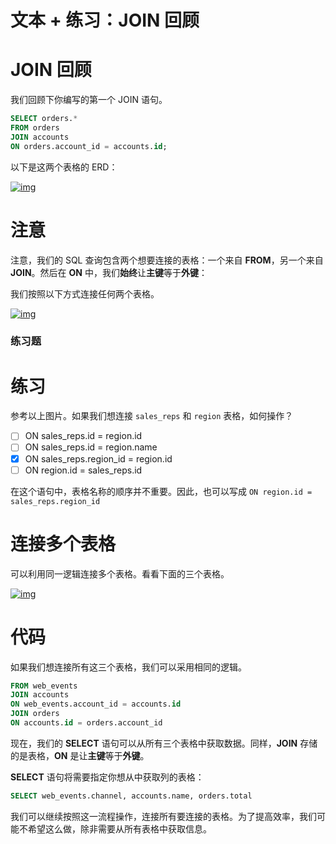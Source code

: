 # 文本 + 练习：JOIN 回顾

# JOIN 回顾

我们回顾下你编写的第一个 JOIN 语句。

```sql
SELECT orders.*
FROM orders
JOIN accounts
ON orders.account_id = accounts.id;
```

以下是这两个表格的 ERD：

[![img](https://s3.cn-north-1.amazonaws.com.cn/u-img/f25048f0-3208-4eb6-a176-f92a8b177c2d)](https://classroom.udacity.com/nanodegrees/nd678-cn-1/parts/81cd15b3-bd19-459e-a223-7309e4fc53eb/modules/b47f298e-dc95-4791-8315-12836c86ef31/lessons/8f23fc69-7c88-4a94-97a4-d5f6ef51cf7b/concepts/6bcadea2-78dd-4aa5-a9f1-f84be429067b#)

# 注意

注意，我们的 SQL 查询包含两个想要连接的表格：一个来自 **FROM**，另一个来自 **JOIN**。然后在 **ON** 中，我们**始终**让**主键**等于**外键**：

我们按照以下方式连接任何两个表格。

[![img](https://s3.cn-north-1.amazonaws.com.cn/u-img/0376b35a-d33c-44a7-b6a0-436ea7be9509)](https://classroom.udacity.com/nanodegrees/nd678-cn-1/parts/81cd15b3-bd19-459e-a223-7309e4fc53eb/modules/b47f298e-dc95-4791-8315-12836c86ef31/lessons/8f23fc69-7c88-4a94-97a4-d5f6ef51cf7b/concepts/6bcadea2-78dd-4aa5-a9f1-f84be429067b#)

### 练习题

# 练习

参考以上图片。如果我们想连接 `sales_reps` 和 `region` 表格，如何操作？

- [ ] ON sales_reps.id = region.id
- [ ] ON sales_reps.id = region.name
- [x] ON sales_reps.region_id = region.id
- [ ] ON region.id = sales_reps.id

在这个语句中，表格名称的顺序并不重要。因此，也可以写成 `ON region.id = sales_reps.region_id` 

# 连接多个表格

可以利用同一逻辑连接多个表格。看看下面的三个表格。

[![img](https://s3.cn-north-1.amazonaws.com.cn/u-img/90e0b63f-a6f0-473b-8225-091696c95cf4)](https://classroom.udacity.com/nanodegrees/nd678-cn-1/parts/81cd15b3-bd19-459e-a223-7309e4fc53eb/modules/b47f298e-dc95-4791-8315-12836c86ef31/lessons/8f23fc69-7c88-4a94-97a4-d5f6ef51cf7b/concepts/6bcadea2-78dd-4aa5-a9f1-f84be429067b#)

# 代码

如果我们想连接所有这三个表格，我们可以采用相同的逻辑。

```sql
FROM web_events
JOIN accounts
ON web_events.account_id = accounts.id
JOIN orders
ON accounts.id = orders.account_id
```

现在，我们的 **SELECT** 语句可以从所有三个表格中获取数据。同样，**JOIN** 存储的是表格，**ON** 是让**主键**等于**外键**。

**SELECT** 语句将需要指定你想从中获取列的表格：

```sql
SELECT web_events.channel, accounts.name, orders.total
```

我们可以继续按照这一流程操作，连接所有要连接的表格。为了提高效率，我们可能不希望这么做，除非需要从所有表格中获取信息。